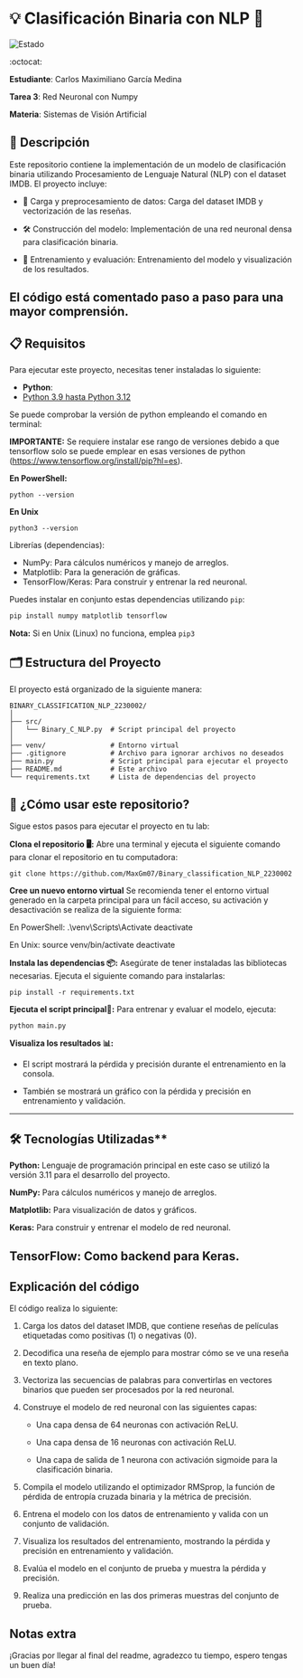 # 💡 Clasificación Binaria con NLP 🧩

![Estado](https://img.shields.io/badge/Estado-Completado-brightgreen)

:octocat:

**Estudiante**: Carlos Maximiliano García Medina

**Tarea 3**: Red Neuronal con Numpy

**Materia**: Sistemas de Visión Artificial  

## 📝 Descripción
Este repositorio contiene la implementación de un modelo de clasificación binaria utilizando Procesamiento de Lenguaje Natural (NLP) con el dataset IMDB. El proyecto incluye:

 * 🧩 Carga y preprocesamiento de datos: Carga del dataset IMDB y vectorización de las reseñas.

 * 🛠️ Construcción del modelo: Implementación de una red neuronal densa para clasificación binaria.

 * 🚀 Entrenamiento y evaluación: Entrenamiento del modelo y visualización de los resultados.

El código está comentado paso a paso para una mayor comprensión.
---
##  📋 Requisitos
Para ejecutar este proyecto, necesitas tener instaladas lo siguiente:
- **Python**: 
- [Python 3.9 hasta Python 3.12](https://www.python.org/downloads/)

Se puede comprobar la versión de python empleando el comando en terminal:

**IMPORTANTE:** Se requiere instalar ese rango de versiones debido a que tensorflow solo se puede emplear en esas versiones de python (https://www.tensorflow.org/install/pip?hl=es).

**En PowerShell:**
  ```
  python --version
  ```

**En Unix**
  ```
  python3 --version
  ```

Librerías (dependencias):
* NumPy: Para cálculos numéricos y manejo de arreglos.
* Matplotlib: Para la generación de gráficas.
* TensorFlow/Keras: Para construir y entrenar la red neuronal.

Puedes instalar en conjunto estas dependencias utilizando `pip`:

```bash
pip install numpy matplotlib tensorflow
```
**Nota:** Si en Unix (Linux) no funciona, emplea ```pip3```

## 🗂️ Estructura del Proyecto
El proyecto está organizado de la siguiente manera:

    BINARY_CLASSIFICATION_NLP_2230002/
    │
    ├── src/
    │   └── Binary_C_NLP.py  # Script principal del proyecto
    │
    ├── venv/                # Entorno virtual
    ├── .gitignore           # Archivo para ignorar archivos no deseados
    ├── main.py              # Script principal para ejecutar el proyecto
    ├── README.md            # Este archivo
    └── requirements.txt     # Lista de dependencias del proyecto


## 🚀 ¿Cómo usar este repositorio?
Sigue estos pasos para ejecutar el proyecto en tu lab:

**Clona el repositorio 🖥️:**
Abre una terminal y ejecuta el siguiente comando para clonar el repositorio en tu computadora:

    git clone https://github.com/MaxGm07/Binary_classification_NLP_2230002

**Cree un nuevo entorno virtual**
Se recomienda tener el entorno virtual generado en la carpeta principal para un fácil acceso, su activación y desactivación se realiza de la siguiente forma:

En PowerShell:
    .\venv\Scripts\Activate
    deactivate

En Unix: 
    source venv/bin/activate
    deactivate

**Instala las dependencias 📦:**
Asegúrate de tener instaladas las bibliotecas necesarias. Ejecuta el siguiente comando para instalarlas:

    pip install -r requirements.txt 

**Ejecuta el script principal🚀:**
Para entrenar y evaluar el modelo, ejecuta:

    python main.py

**Visualiza los resultados 📊:**
* El script mostrará la pérdida y precisión durante el entrenamiento en la consola.

* También se mostrará un gráfico con la pérdida y precisión en entrenamiento y validación.
---
## 🛠️ Tecnologías Utilizadas**
**Python:** Lenguaje de programación principal en este caso se utilizó la versión 3.11 para el desarrollo del proyecto.

**NumPy:** Para cálculos numéricos y manejo de arreglos.

**Matplotlib:** Para visualización de datos y gráficos.

**Keras:** Para construir y entrenar el modelo de red neuronal.

**TensorFlow:** Como backend para Keras.
---
## Explicación del código
El código realiza lo siguiente:

1. Carga los datos del dataset IMDB, que contiene reseñas de películas etiquetadas como positivas (1) o negativas (0).

2. Decodifica una reseña de ejemplo para mostrar cómo se ve una reseña en texto plano.

3. Vectoriza las secuencias de palabras para convertirlas en vectores binarios que pueden ser procesados por la red neuronal.

4. Construye el modelo de red neuronal con las siguientes capas:

   * Una capa densa de 64 neuronas con activación ReLU.

   * Una capa densa de 16 neuronas con activación ReLU.

   * Una capa de salida de 1 neurona con activación sigmoide para la clasificación binaria.

5. Compila el modelo utilizando el optimizador RMSprop, la función de pérdida de entropía cruzada binaria y la métrica de precisión.

6. Entrena el modelo con los datos de entrenamiento y valida con un conjunto de validación.

7. Visualiza los resultados del entrenamiento, mostrando la pérdida y precisión en entrenamiento y validación.

8. Evalúa el modelo en el conjunto de prueba y muestra la pérdida y precisión.

9. Realiza una predicción en las dos primeras muestras del conjunto de prueba.

## Notas extra
¡Gracias por llegar al final del readme, agradezco tu tiempo, espero tengas un buen día!